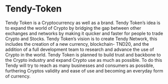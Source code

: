 # Tendy-Token
Tendy Token is a Cryptocurrency as well as a brand. Tendy Token’s idea is to expand the world of Crypto by bridging the gap between other exchanges and networks by making it quicker and faster for people to trade Crypto and Stocks. Tendy Token’s vision is to create Tendy Network, this includes the creation of a new currency,  blockchain- TND20, and the addition of a full development team to research and advance the use of Crypto in the world. Tendy Token is planned to build trust and backbone to the Crypto industry and expand Crypto use as much as possible. To do this Tendy will try to reach as many businesses and consumers as possible, furthering Cryptos validity and ease of use and becoming an everyday form of currency.
